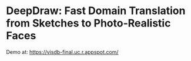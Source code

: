 # DeepDraw: Fast Domain Translation from Sketches to Photo-Realistic Faces

Demo at: https://visdb-final.uc.r.appspot.com/
